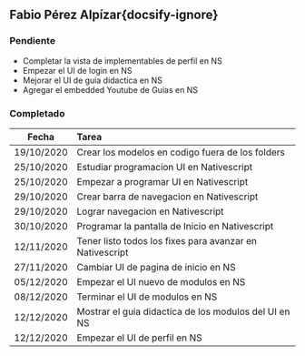 ## Fabio Pérez Alpízar{docsify-ignore}

### Pendiente

* Completar la vista de implementables de perfil en NS
* Empezar el UI de login en NS
* Mejorar el UI de guia didactica en NS
* Agregar el embedded Youtube de Guias en NS

### Completado

| Fecha | Tarea | 
| :---: | :--- |
| 19/10/2020 | Crear los modelos en codigo fuera de los folders |
| 25/10/2020 | Estudiar programacion UI en Nativescript |
| 25/10/2020 | Empezar a programar UI en Nativescript |
| 29/10/2020 | Crear barra de navegacion en Nativescript |
| 29/10/2020 | Lograr navegacion en Nativescript |
| 30/10/2020 | Programar la pantalla de Inicio en Nativescript |
| 12/11/2020 | Tener listo todos los fixes para avanzar en Nativescript |
| 27/11/2020 | Cambiar UI de pagina de inicio en NS |
| 05/12/2020 | Empezar el UI nuevo de modulos en NS |
| 08/12/2020 | Terminar el UI de modulos en NS|
| 12/12/2020 | Mostrar el guia didactica de los modulos del UI en NS |
| 12/12/2020 | Empezar el UI de perfil en NS |